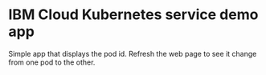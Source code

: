 IBM Cloud Kubernetes service demo app
=====================================

Simple app that displays the pod id. Refresh the web page to see it change from one pod to the other.
